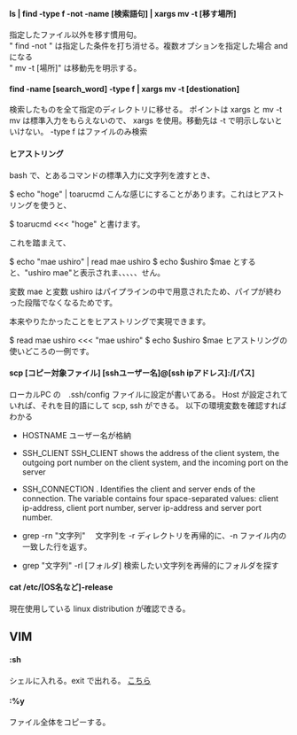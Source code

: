 #### ls | find -type f -not -name [検索語句] | xargs mv -t [移す場所]
指定したファイル以外を移す慣用句。<br>
" find -not " は指定した条件を打ち消せる。複数オプションを指定した場合 and になる<br>
" mv -t [場所]" は移動先を明示する。<br>

#### find -name [search_word] -type f | xargs mv -t [destionation] 
検索したものを全て指定のディレクトリに移せる。
ポイントは xargs と mv -t   mv は標準入力をもらえないので、
xargs を使用。移動先は -t で明示しないといけない。
-type f はファイルのみ検索

#### ヒアストリング
bash で、とあるコマンドの標準入力に文字列を渡すとき、

$ echo "hoge" | toarucmd
こんな感じにすることがあります。これはヒアストリングを使うと、

$ toarucmd <<< "hoge"
と書けます。

これを踏まえて、

$ echo "mae ushiro" | read mae ushiro
$ echo $ushiro $mae
とすると、"ushiro mae"と表示されま、、、、、せん。

変数 mae と変数 ushiro はパイプラインの中で用意されたため、パイプが終わった段階でなくなるためです。

本来やりたかったことをヒアストリングで実現できます。

$ read mae ushiro <<< "mae ushiro"
$ echo $ushiro $mae
ヒアストリングの使いどころの一例です。

#### scp [コピー対象ファイル] [sshユーザー名]@[ssh ipアドレス]:/[パス]
  ローカルPC の　.ssh/config ファイルに設定が書いてある。
  Host が設定されていれば、それを目的語にして scp, ssh ができる。
  以下の環境変数を確認すればわかる
  + HOSTNAME
  ユーザー名が格納
  + SSH_CLIENT
  SSH_CLIENT shows the address of the client system, the outgoing port number on the client system, and the incoming port on the server

  + SSH_CONNECTION
  . Identifies the client and server ends of the connection. The variable contains four space-separated values: client ip-address, client port number, server ip-address and server port number.
 
  + grep -rn "文字列"
　文字列を -r ディレクトリを再帰的に、-n ファイル内の一致した行を返す。

  + grep "文字列" -rl [フォルダ]
  検索したい文字列を再帰的にフォルダを探す<br>

#### cat /etc/[OS名など]-release
  現在使用している linux distribution が確認できる。

## VIM
#### :sh
  シェルに入れる。exit で出れる。
  [こちら](https://www.tweeeety.blog/entry/2016/11/10/001855)
#### :%y
ファイル全体をコピーする。


